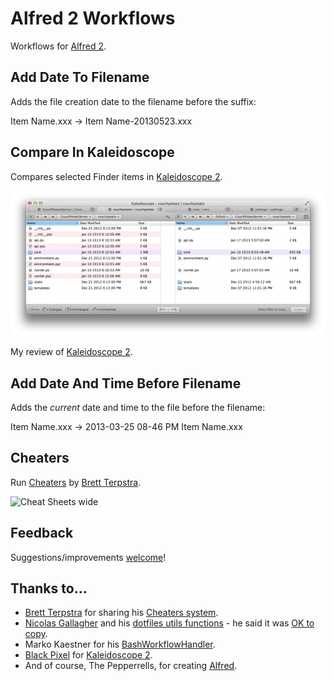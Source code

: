 Alfred 2 Workflows
=================
Workflows for [Alfred 2](http://www.alfredapp.com/).

Add Date To Filename
---
Adds the file creation date to the filename before the suffix:

Item Name.xxx -> Item Name-20130523.xxx

Compare In Kaleidoscope
---
Compares selected Finder items in [Kaleidoscope 2](http://cl.ly/NoMY).

![KS Diff Screenshot](images/folder-diff3.png)

My review of [Kaleidoscope 2](http://cl.ly/Nn0J).


Add Date And Time Before Filename
---
Adds the *current* date and time to the file before the filename:

Item Name.xxx -> 2013-03-25 08-46 PM Item Name.xxx


Cheaters
---
Run [Cheaters](https://github.com/ttscoff/cheaters) by [Brett Terpstra](http://brettterpstra.com/).

![Cheat Sheets wide](http://brettterpstra.com/uploads/2012/03/Cheat-Sheets-wide.jpg)


## Feedback

Suggestions/improvements [welcome](https://github.com/jamesstout/Alfred2-Workflows/issues)!


## Thanks to…

* [Brett Terpstra](http://brettterpstra.com/) for sharing his [Cheaters system](https://github.com/ttscoff/cheaters).
* [Nicolas Gallagher](http://nicolasgallagher.com/) and his [dotfiles utils functions](https://github.com/necolas/dotfiles) - he said it was [OK to copy](https://raw.github.com/janmoesen/tilde/master/COPYING).
* Marko Kaestner for his [BashWorkflowHandler](https://github.com/markokaestner/alfred2/tree/master/workflows/BashWorkflowHandler).
* [Black Pixel](http://www.blackpixel.com/) for [Kaleidoscope 2](http://www.kaleidoscopeapp.com/).
* And of course, The Pepperrells, for creating [Alfred](http://www.alfredapp.com/).



